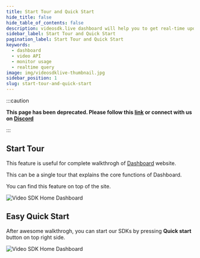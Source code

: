 ```yaml
---
title: Start Tour and Quick Start
hide_title: false
hide_table_of_contents: false
description: videosdk.live dashboard will help you to get real-time updates of all the meetings, live streams and videos. It will also help you to monitor services.
sidebar_label: Start Tour and Quick Start
pagination_label: Start Tour and Quick Start
keywords:
  - dashboard
  - video API
  - monitor usage
  - realtime query
image: img/videosdklive-thumbnail.jpg
sidebar_position: 1
slug: start-tour-and-quick-start
---
```


:::caution

**This page has been deprecated. Please follow this [link](https://docs.videosdk.live/) or connect with us on [Discord](https://discord.gg/videosdk-live-876774498798551130)**

:::

## Start Tour

This feature is useful for complete walkthrogh of [Dashboard](https://app.videosdk.live/) website.

This can be a single tour that explains the core functions of Dashboard.

You can find this feature on top of the site.

![Video SDK Home Dashboard](/img/dashboard/start-tour.png)

## Easy Quick Start

After awesome walkthrogh, you can start our SDKs by pressing **Quick start** button on top right side.

![Video SDK Home Dashboard](/img/dashboard/quick-start.png)
